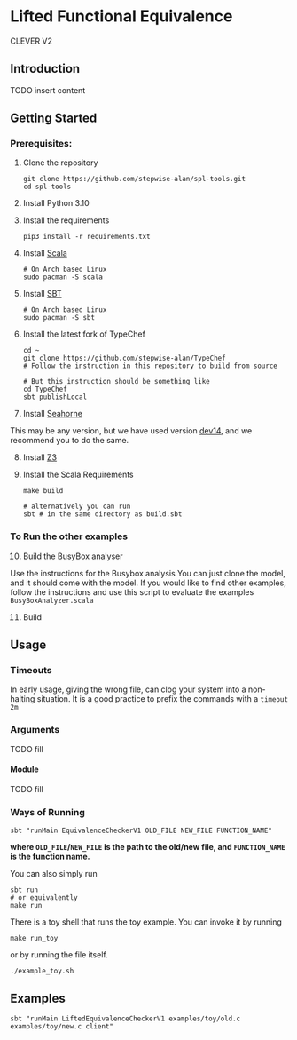 # Lifted Functional Equivalence
CLEVER V2

## Introduction

TODO insert content

## Getting Started
### Prerequisites:
1. Clone the repository
   ```
   git clone https://github.com/stepwise-alan/spl-tools.git
   cd spl-tools
   ```

2. Install Python 3.10

3. Install the requirements
   ```
   pip3 install -r requirements.txt
   ```

4. Install [Scala](https://www.scala-lang.org/download/)
   ```
   # On Arch based Linux
   sudo pacman -S scala
   ```

5. Install [SBT](https://www.scala-sbt.org/download.html)
   ```
   # On Arch based Linux
   sudo pacman -S sbt
   ```

6. Install the latest fork of TypeChef
   ```
   cd ~
   git clone https://github.com/stepwise-alan/TypeChef
   # Follow the instruction in this repository to build from source

   # But this instruction should be something like
   cd TypeChef
   sbt publishLocal
   ```

7. Install [Seahorne](https://github.com/seahorn/seahorn/)

This may be any version, but we have used version [dev14](https://github.com/seahorn/seahorn/tree/dev14), and we recommend you to do the same. 

8. Install [Z3](https://github.com/Z3Prover/z3)

9. Install the Scala Requirements
   ```
   make build

   # alternatively you can run
   sbt # in the same directory as build.sbt
   ```

### To Run the other examples
10. Build the BusyBox analyser

Use the instructions for the Busybox analysis
You can just clone the model, and it should come with the model. 
If you would like to find other examples, follow the instructions and use this script to evaluate the examples ``BusyBoxAnalyzer.scala``

11. Build

## Usage

### Timeouts
In early usage, giving the wrong file, can clog your system into a non-halting situation. 
It is a good practice to prefix the commands with a ``timeout 2m``

### Arguments

TODO fill

#### Module

TODO fill

### Ways of Running

```shell
sbt "runMain EquivalenceCheckerV1 OLD_FILE NEW_FILE FUNCTION_NAME"
```
**where `OLD_FILE`/`NEW_FILE` is the path to the old/new file, and `FUNCTION_NAME` is the function name.**

You can also simply run
```
sbt run
# or equivalently
make run
```

There is a toy shell that runs the toy example. 
You can invoke it by running
```
make run_toy
```

or by running the file itself.
```
./example_toy.sh
```

## Examples
```shell
sbt "runMain LiftedEquivalenceCheckerV1 examples/toy/old.c examples/toy/new.c client"
```
